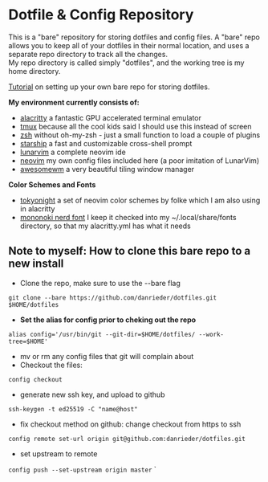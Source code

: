 # Dotfile & Config Repository #

This is a "bare" repository for storing dotfiles and config files.  A "bare" repo allows you to keep
all of your dotfiles in their normal location, and uses a separate repo directory to track all the changes.  
My repo directory is called simply "dotfiles", and the working tree is my home directory.  

[Tutorial](https://www.atlassian.com/git/tutorials/dotfiles) on setting up your own bare repo for storing dotfiles. 

**My environment currently consists of:**
- [alacritty](https://alacritty.org) a fantastic GPU accelerated terminal emulator 
- [tmux](https://github.com/tmux/tmux/wiki) because all the cool kids said I should use this instead of screen
- [zsh](https://www.zsh.org) without oh-my-zsh - just a small function to load a couple of plugins
- [starship](https://starship.rs) a fast and customizable cross-shell prompt
- [lunarvim](https://github.com/LunarVim/LunarVim) a complete neovim ide
- [neovim](https://github.com/neovim/neovim) my own config files included here (a poor imitation of LunarVim)
- [awesomewm](https://awesomewm.org/) a very beautiful tiling window manager

**Color Schemes and Fonts** 
- [tokyonight](https://github.com/folke/tokyonight.nvim) a set of neovim color schemes by folke which I am also using in alacritty
- [mononoki nerd font](https://www.nerdfonts.com/font-downloads) I keep it checked into my ~/.local/share/fonts directory, so that my alacritty.yml has what it needs  


## Note to myself: How to clone this bare repo to a new install ##

- Clone the repo, make sure to use the --bare flag  

`git clone --bare https://github.com/danrieder/dotfiles.git $HOME/dotfiles`  

- **Set the alias for config prior to cheking out the repo**  

`alias config='/usr/bin/git --git-dir=$HOME/dotfiles/ --work-tree=$HOME'`  

- mv or rm any config files that git will complain about
- Checkout the files:  

`config checkout`

- generate new ssh key, and upload to github

`ssh-keygen -t ed25519 -C "name@host"`

- fix checkout method on github: change checkout from https to ssh

`config remote set-url origin git@github.com:danrieder/dotfiles.git`

- set upstream to remote

`config push --set-upstream origin master`
`



